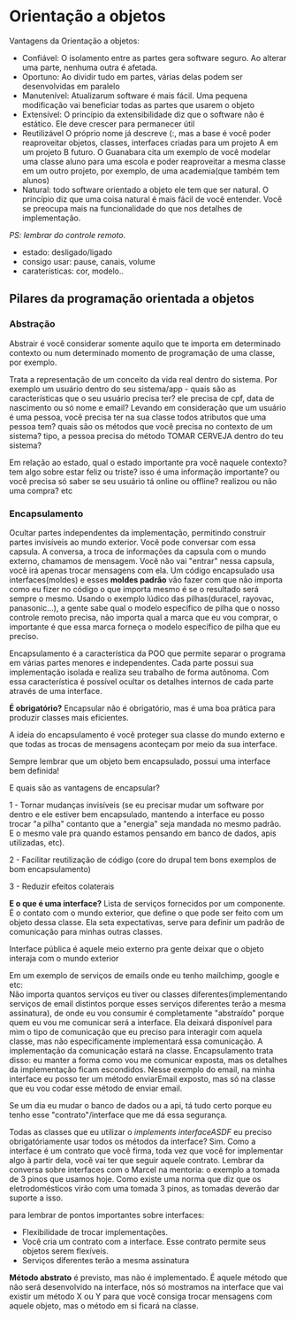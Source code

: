 # Orientação a objetos

Vantagens da Orientação a objetos:

- Confiável: O isolamento entre as partes gera software seguro. Ao alterar uma parte, nenhuma outra é afetada. 
- Oportuno: Ao dividir tudo em partes, várias delas podem ser desenvolvidas em paralelo
- Manutenível: Atualizarum software é mais fácil. Uma pequena modificação vai beneficiar todas as partes que usarem o objeto
- Extensível: O princípio da extensibilidade diz que o software não é estático. Ele deve crescer para permanecer útil
- Reutilizável O próprio nome já descreve (:, mas a base é você poder reaproveitar objetos, classes, interfaces criadas para um projeto A em um projeto B futuro. O Guanabara cita um exemplo de você modelar uma classe aluno para uma escola e poder reaproveitar a mesma classe em um outro projeto, por exemplo, de uma academia(que também tem alunos)  
- Natural: todo software orientado a objeto ele tem que ser natural. O princípio diz que uma coisa natural é mais fácil de você entender. Você se preocupa mais na funcionalidade do que nos detalhes de implementação.

*PS: lembrar do controle remoto.*  
  - estado: desligado/ligado  
  - consigo usar: pause, canais, volume  
  - caraterísticas: cor, modelo..  

## Pilares da programação orientada a objetos

### Abstração

Abstrair é você considerar somente aquilo que te importa em determinado contexto ou num determinado momento de programação de uma classe, por exemplo.

Trata a representação de um conceito da vida real dentro do sistema. Por exemplo um usuário dentro do seu sistema/app - quais são as características que o seu usuário precisa ter? ele precisa de cpf, data de nascimento ou só nome e email?
Levando em consideração que um usuário é uma pessoa, você precisa ter na sua classe todos atributos que uma pessoa tem? quais são os métodos que você precisa no contexto de um sistema? tipo, a pessoa precisa do método TOMAR CERVEJA dentro do teu sistema?

Em relação ao estado, qual o estado importante pra você naquele contexto? tem algo sobre estar feliz ou triste? isso é uma informação importante? ou você precisa só saber se seu usuário tá online ou offline? realizou ou não uma compra? etc

### Encapsulamento

Ocultar partes independentes da implementação, permitindo construir partes invisíveis ao mundo exterior. Você pode conversar com essa capsula. A conversa, a troca de informações da capsula com o mundo externo, chamamos de mensagem. Você não vai "entrar" nessa capsula, você irá apenas trocar mensagens com ela. Um código encapsulado usa interfaces(moldes) e esses __moldes padrão__ vão fazer com que não importa como eu fizer no código o que importa mesmo é se o resultado será sempre o mesmo. Usando o exemplo lúdico das pilhas(duracel, rayovac, panasonic...), a gente sabe qual o modelo específico de pilha que o nosso controle remoto precisa, não importa qual a marca que eu vou comprar, o importante é que essa marca forneça o modelo específico de pilha que eu preciso.

Encapsulamento é a característica da POO que permite separar o programa em várias partes menores e independentes. Cada parte possui sua implementação isolada e realiza seu trabalho de forma autônoma. Com essa característica é possível ocultar os detalhes internos de cada parte através de uma interface.

__É obrigatório?__ Encapsular não é obrigatório, mas é uma boa prática para produzir classes mais eficientes.  

A ideia do encapsulamento é você proteger sua classe do mundo externo e que todas as trocas de mensagens aconteçam por meio da sua interface.

Sempre lembrar que um objeto bem encapsulado, possui uma interface bem definida!

E quais são as vantagens de encapsular?

1 - Tornar mudanças invisíveis (se eu precisar mudar um software por dentro e ele estiver bem encapsulado, mantendo a interface eu posso trocar "a pilha" contanto que a "energia" seja mandada no mesmo padrão. E o mesmo vale pra quando estamos pensando em banco de dados, apis utilizadas, etc).

2 - Facilitar reutilização de código (core do drupal tem bons exemplos de bom encapsulamento)

3 - Reduzir efeitos colaterais

**E o que é uma interface?** Lista de serviços fornecidos por um componente. É o contato com o mundo exterior, que define o que pode ser feito com um objeto dessa classe. Ela seta expectativas, serve para definir um padrão de comunicação para minhas outras classes.

Interface pública é aquele meio externo pra gente deixar que o objeto interaja com o mundo exterior

Em um exemplo de serviços de emails onde eu tenho mailchimp, google e etc:  
Não importa quantos serviços eu tiver ou classes diferentes(implementando serviços de email distintos porque esses serviços diferentes terão a mesma assinatura), de onde eu vou consumir é completamente "abstraído" porque quem eu vou me comunicar será a interface. Ela deixará disponível para mim o tipo de comunicação que eu preciso para interagir com aquela classe, mas não especificamente implementará essa comunicação. A implementação da comunicação estará na classe.
Encapsulamento trata disso: eu manter a forma como vou me comunicar exposta, mas os detalhes da implementação ficam escondidos. Nesse exemplo do email, na minha interface eu posso ter um método enviarEmail exposto, mas só na classe que eu vou codar esse método de enviar email. 

Se um dia eu mudar o banco de dados ou a api, tá tudo certo porque eu tenho esse "contrato"/interface que me dá essa segurança.

Todas as classes que eu utilizar o _implements interfaceASDF_ eu preciso obrigatóriamente usar todos os métodos da interface? 
Sim. Como a interface é um contrato que você firma, toda vez que você for implementar algo à partir dela, você vai ter que seguir aquele contrato. Lembrar da conversa sobre interfaces com o Marcel na mentoria: o exemplo a tomada de 3 pinos que usamos hoje. Como existe uma norma que diz que os eletrodomésticos virão com uma tomada 3 pinos, as tomadas deverão dar suporte a isso.

para lembrar de pontos importantes sobre interfaces: 
 - Flexibilidade de trocar implementações.
 - Você cria um contrato com a interface. Esse contrato permite seus objetos serem flexíveis.
 - Serviços diferentes terão a mesma assinatura

**Método abstrato** é previsto, mas não é implementado. É aquele método que não será desenvolvido na interface, nós só mostramos na interface que vai existir um método X ou Y para que você consiga trocar mensagens com aquele objeto, mas o método em si ficará na classe.